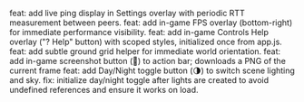 feat: add live ping display in Settings overlay with periodic RTT measurement between peers.
feat: add in-game FPS overlay (bottom-right) for immediate performance visibility.
feat: add in-game Controls Help overlay ("? Help" button) with scoped styles, initialized once from app.js.
feat: add subtle ground grid helper for immediate world orientation.
feat: add in-game screenshot button (📸) to action bar; downloads a PNG of the current frame
feat: add Day/Night toggle button (🌗) to switch scene lighting and sky.
fix: initialize day/night toggle after lights are created to avoid undefined references and ensure it works on load.
